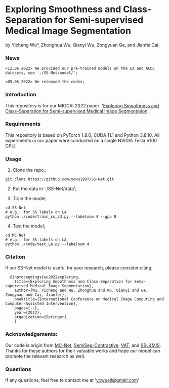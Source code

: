 # Exploring Smoothness and Class-Separation for Semi-supervised Medical Image Segmentation
by Yicheng Wu*, Zhonghua Wu, Qianyi Wu, Zongyuan Ge, and Jianfei Cai. 

### News
```
<12.06.2022> We provided our pre-trained models on the LA and ACDC datasets, see './SS-Net/model/';
```
```
<09.06.2022> We released the codes;
```
### Introduction
This repository is for our MICCAI 2022 paper: '[Exploring Smoothness and Class-Separation for Semi-supervised Medical Image Segmentation](https://arxiv.org/pdf/2203.01324.pdf)'.

### Requirements
This repository is based on PyTorch 1.8.0, CUDA 11.1 and Python 3.8.10. All experiments in our paper were conducted on a single NVIDIA Tesla V100 GPU.

### Usage
1. Clone the repo.;
```
git clone https://github.com/ycwu1997/SS-Net.git
```
2. Put the data in './SS-Net/data';

3. Train the model;
```
cd SS-Net
# e.g., for 5% labels on LA
python ./code/train_ss_3d.py --labelnum 4 --gpu 0
```
4. Test the model;
```
cd MC-Net
# e.g., for 5% labels on LA
python ./code/test_LA.py --labelnum 4
```

### Citation
If our SS-Net model is useful for your research, please consider citing:

      @inproceedings{wu2022exploring,
        title={Exploring Smoothness and Class-Separation for Semi-supervised Medical Image Segmentation},
        author={Wu, Yicheng and Wu, Zhonghua and Wu, Qianyi and Ge, Zongyuan and Cai, Jianfei},
        booktitle={International Conference on Medical Image Computing and Computer-Assisted Intervention},
        pages={--},
        year={2022},
        organization={Springer}
        }

### Acknowledgements:
Our code is origin from [MC-Net](https://github.com/ycwu1997/MC-Net), [SemiSeg-Contrastive](https://github.com/Shathe/SemiSeg-Contrastive), [VAT](https://github.com/lyakaap/VAT-pytorch), and [SSL4MIS](https://github.com/HiLab-git/SSL4MIS). Thanks for these authors for their valuable works and hope our model can promote the relevant research as well.

### Questions
If any questions, feel free to contact me at 'ycwueli@gmail.com'

